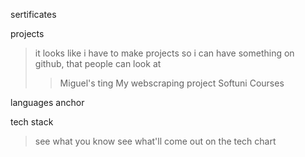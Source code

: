 sertificates

projects

> it looks like i have to make projects so i can have something on github, that people can look at
> > Miguel's ting
> > My webscraping project
> > Softuni Courses

languages anchor

tech stack
> see what you know
> see what'll come out on the tech chart
